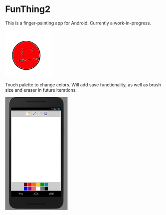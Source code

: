 # FunThing2


This is a finger-painting app for Android. Currently a work-in-progress.

![alt text](https://github.com/yokuba/FunThing2/blob/master/imgs/fun_thing.png)

Touch palette to change colors. Will add save functionality, as well as brush size and eraser in future iterations.

![alt text](https://github.com/yokuba/FunThing2/blob/master/imgs/screen_shot.png)